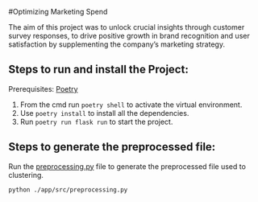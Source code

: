 #Optimizing Marketing Spend

The aim of this project was to unlock crucial insights through customer survey responses, to drive positive growth in brand recognition and user satisfaction by supplementing the company’s marketing strategy.

## Steps to run and install the Project:

Prerequisites: [Poetry](https://python-poetry.org/docs/)
1. From the cmd run ```poetry shell``` to activate the virtual environment.
2. Use ```poetry install``` to install all the dependencies.
3. Run ```poetry run flask run``` to start the project.

## Steps to generate the preprocessed file:
Run the [preprocessing.py](./app/src/preprocessing.py) file to generate the preprocessed file used to clustering.
```
python ./app/src/preprocessing.py
```

